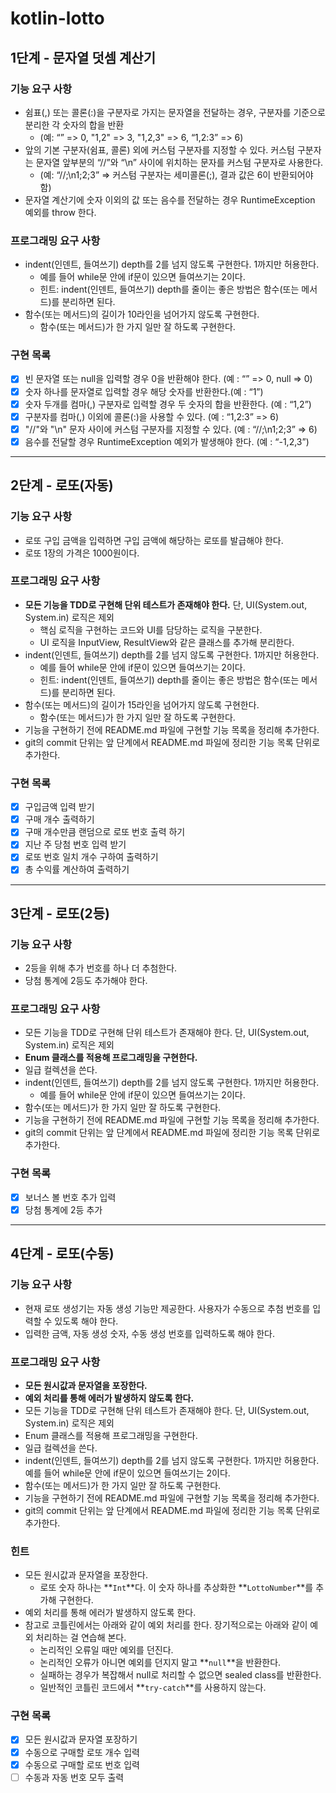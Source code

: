 # kotlin-lotto

## 1단계 - 문자열 덧셈 계산기

### 기능 요구 사항
- 쉼표(,) 또는 콜론(:)을 구분자로 가지는 문자열을 전달하는 경우, 구분자를 기준으로 분리한 각 숫자의 합을 반환
  - (예: “” => 0, "1,2" => 3, "1,2,3" => 6, “1,2:3” => 6)
- 앞의 기본 구분자(쉼표, 콜론) 외에 커스텀 구분자를 지정할 수 있다. 커스텀 구분자는 문자열 앞부분의 “//”와 “\n” 사이에 위치하는 문자를 커스텀 구분자로 사용한다.
  - (예: “//;\n1;2;3” => 커스텀 구분자는 세미콜론(;), 결과 값은 6이 반환되어야 함)
- 문자열 계산기에 숫자 이외의 값 또는 음수를 전달하는 경우 RuntimeException 예외를 throw 한다.

### 프로그래밍 요구 사항
- indent(인덴트, 들여쓰기) depth를 2를 넘지 않도록 구현한다. 1까지만 허용한다.
  - 예를 들어 while문 안에 if문이 있으면 들여쓰기는 2이다.
  - 힌트: indent(인덴트, 들여쓰기) depth를 줄이는 좋은 방법은 함수(또는 메서드)를 분리하면 된다.
- 함수(또는 메서드)의 길이가 10라인을 넘어가지 않도록 구현한다.
  - 함수(또는 메서드)가 한 가지 일만 잘 하도록 구현한다.

### 구현 목록
- [X] 빈 문자열 또는 null을 입력할 경우 0을 반환해야 한다. (예 : “” => 0, null => 0)
- [X] 숫자 하나를 문자열로 입력할 경우 해당 숫자를 반환한다.(예 : “1”)
- [X] 숫자 두개를 컴마(,) 구분자로 입력할 경우 두 숫자의 합을 반환한다. (예 : “1,2”)
- [X] 구분자를 컴마(,) 이외에 콜론(:)을 사용할 수 있다. (예 : “1,2:3” => 6)
- [X] "//"와 "\n" 문자 사이에 커스텀 구분자를 지정할 수 있다. (예 : “//;\n1;2;3” => 6)
- [X] 음수를 전달할 경우 RuntimeException 예외가 발생해야 한다. (예 : “-1,2,3”)

---

## 2단계 - 로또(자동)

### 기능 요구 사항
- 로또 구입 금액을 입력하면 구입 금액에 해당하는 로또를 발급해야 한다.
- 로또 1장의 가격은 1000원이다.

### 프로그래밍 요구 사항
- **모든 기능을 TDD로 구현해 단위 테스트가 존재해야 한다.** 단, UI(System.out, System.in) 로직은 제외
  - 핵심 로직을 구현하는 코드와 UI를 담당하는 로직을 구분한다.
  - UI 로직을 InputView, ResultView와 같은 클래스를 추가해 분리한다.
- indent(인덴트, 들여쓰기) depth를 2를 넘지 않도록 구현한다. 1까지만 허용한다.
  - 예를 들어 while문 안에 if문이 있으면 들여쓰기는 2이다.
  - 힌트: indent(인덴트, 들여쓰기) depth를 줄이는 좋은 방법은 함수(또는 메서드)를 분리하면 된다.
- 함수(또는 메서드)의 길이가 15라인을 넘어가지 않도록 구현한다.
  - 함수(또는 메서드)가 한 가지 일만 잘 하도록 구현한다.
- 기능을 구현하기 전에 README.md 파일에 구현할 기능 목록을 정리해 추가한다.
- git의 commit 단위는 앞 단계에서 README.md 파일에 정리한 기능 목록 단위로 추가한다.

### 구현 목록
- [X] 구입금액 입력 받기
- [X] 구매 개수 출력하기
- [X] 구매 개수만큼 랜덤으로 로또 번호 출력 하기
- [X] 지난 주 당첨 번호 입력 받기
- [X] 로또 번호 일치 개수 구하여 출력하기
- [X] 총 수익률 계산하여 출력하기

---

## 3단계 - 로또(2등)

### 기능 요구 사항
- 2등을 위해 추가 번호를 하나 더 추첨한다.
- 당첨 통계에 2등도 추가해야 한다.

### 프로그래밍 요구 사항
- 모든 기능을 TDD로 구현해 단위 테스트가 존재해야 한다. 단, UI(System.out, System.in) 로직은 제외
- **Enum 클래스를 적용해 프로그래밍을 구현한다.**
- 일급 컬렉션을 쓴다.
- indent(인덴트, 들여쓰기) depth를 2를 넘지 않도록 구현한다. 1까지만 허용한다.
  - 예를 들어 while문 안에 if문이 있으면 들여쓰기는 2이다.
- 함수(또는 메서드)가 한 가지 일만 잘 하도록 구현한다.
- 기능을 구현하기 전에 README.md 파일에 구현할 기능 목록을 정리해 추가한다.
- git의 commit 단위는 앞 단계에서 README.md 파일에 정리한 기능 목록 단위로 추가한다.

### 구현 목록
- [X] 보너스 볼 번호 추가 입력
- [X] 당첨 통계에 2등 추가

---

## 4단계 - 로또(수동)

### 기능 요구 사항
- 현재 로또 생성기는 자동 생성 기능만 제공한다. 사용자가 수동으로 추첨 번호를 입력할 수 있도록 해야 한다.
- 입력한 금액, 자동 생성 숫자, 수동 생성 번호를 입력하도록 해야 한다.

### 프로그래밍 요구 사항
- **모든 원시값과 문자열을 포장한다.**
- **예외 처리를 통해 에러가 발생하지 않도록 한다.**
- 모든 기능을 TDD로 구현해 단위 테스트가 존재해야 한다. 단, UI(System.out, System.in) 로직은 제외
- Enum 클래스를 적용해 프로그래밍을 구현한다.
- 일급 컬렉션을 쓴다.
- indent(인덴트, 들여쓰기) depth를 2를 넘지 않도록 구현한다. 1까지만 허용한다.예를 들어 while문 안에 if문이 있으면 들여쓰기는 2이다.
- 함수(또는 메서드)가 한 가지 일만 잘 하도록 구현한다.
- 기능을 구현하기 전에 README.md 파일에 구현할 기능 목록을 정리해 추가한다.
- git의 commit 단위는 앞 단계에서 README.md 파일에 정리한 기능 목록 단위로 추가한다.

### 힌트
- 모든 원시값과 문자열을 포장한다.
  - 로또 숫자 하나는 **`Int`**다. 이 숫자 하나를 추상화한 **`LottoNumber`**를 추가해 구현한다.
- 예외 처리를 통해 에러가 발생하지 않도록 한다.
- 참고로 코틀린에서는 아래와 같이 예외 처리를 한다. 장기적으로는 아래와 같이 예외 처리하는 걸 연습해 본다.
  - 논리적인 오류일 때만 예외를 던진다.
  - 논리적인 오류가 아니면 예외를 던지지 말고 **`null`**을 반환한다.
  - 실패하는 경우가 복잡해서 null로 처리할 수 없으면 sealed class를 반환한다.
  - 일반적인 코틀린 코드에서 **`try-catch`**를 사용하지 않는다.

### 구현 목록
- [X] 모든 원시값과 문자열 포장하기
- [X] 수동으로 구매할 로또 개수 입력
- [X] 수동으로 구매할 로또 번호 입력
- [ ] 수동과 자동 번호 모두 출력
